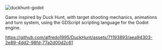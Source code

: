 ![duckhunt-godot](https://github.com/alfredo1995/DuckHunt/assets/71193893/1cec0239-0121-4afc-b930-22df2ab6c621)

Game inspired by Duck Hunt, with target shooting mechanics, animations and turn system, using the GDScript scripting language for the Godot engine.


https://github.com/alfredo1995/DuckHunt/assets/71193893/aea94303-2e89-4dd2-98fd-77a2d00d2c61

